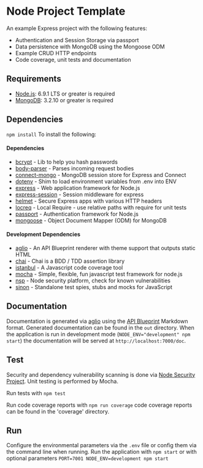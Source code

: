 Node Project Template
=================
An example Express project with the following features:

* Authentication and Session Storage via passport
* Data persistence with MongoDB using the Mongoose ODM
* Example CRUD HTTP endpoints
* Code coverage, unit tests and documentation

## Requirements
- [Node.js](http://nodejs.org/): 6.9.1 LTS or greater is required
- [MongoDB](http://mongodb.org/): 3.2.10 or greater is required

## Dependencies
`npm install` To install the following:
#### Dependencies
  - [bcrypt](https://github.com/kelektiv/node.bcrypt.js) - Lib to help you hash passwords
  - [body-parser](https://github.com/expressjs/body-parser) - Parses incoming request bodies
  - [connect-mongo](https://github.com/jdesboeufs/connect-mongo) - MongoDB session store for Express and Connect
  - [dotenv](https://github.com/bkeepers/dotenv) - Shim to load environment variables from .env into ENV
  - [express](https://expressjs.com/) - Web application framework for Node.js
  - [express-session](https://github.com/expressjs/session) - Session middleware for express
  - [helmet](https://github.com/helmetjs/helmet) -  Secure Express apps with various HTTP headers
  - [locreq](https://github.com/sealcode/locreq) -  Local Require - use relative paths with require for unit tests
  - [passport](https://github.com/jaredhanson/passport) - Authentication framework for Node.js
  - [mongoose](https://github.com/Automattic/mongoose) - Object Document Mapper (ODM) for MongoDB

#### Development Dependencies
  - [aglio](https://github.com/danielgtaylor/aglio) - An API Blueprint renderer with theme support that outputs static HTML
  - [chai](http://chaijs.com/) - Chai is a BDD / TDD assertion library
  - [istanbul](https://gotwarlost.github.io/istanbul/) - A Javascript code coverage tool
  - [mocha](https://mochajs.org/) - Simple, flexible, fun javascript test framework for node.js
  - [nsp](https://github.com/nodesecurity/nsp) - Node security platform, check for known vulnerabilities
  - [sinon](http://sinonjs.org/) - Standalone test spies, stubs and mocks for JavaScript

## Documentation
Documentation is generated via [aglio](https://github.com/danielgtaylor/aglio) using the [API Blueprint](https://apiblueprint.org) Markdown format. Generated documentation can be found in the `out` directory. When the application is run in development mode (`NODE_ENV="development" npm start`) the documentation will be served at `http://localhost:7000/doc`.

## Test
Security and dependency vulnerability scanning is done via [Node Security Project](https://nodesecurity.io). Unit testing is performed by Mocha.

Run tests with `npm test`

Run code coverage reports with `npm run coverage` code coverage reports can be found in the 'coverage' directory.

## Run
Configure the environmental parameters via the `.env` file or config them via the command line when running.
Run the application with `npm start` or with optional parameters `PORT=7001 NODE_ENV=development npm start`
